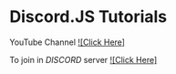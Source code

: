 # Discord.JS Tutorials

YouTube Channel
[![Click Here]](https://www.youtube.com/channel/UCvHO5tKkFl6TCVDWLfV6cRA)

To join in *DISCORD* server [![Click Here]](https://discord.gg/cZEM9ffTdj)

